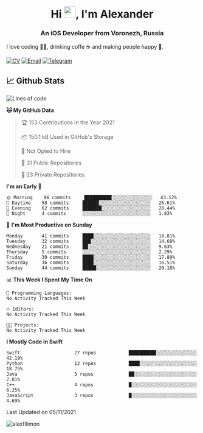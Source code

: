 <h1 align="center">Hi <img src="https://raw.githubusercontent.com/MartinHeinz/MartinHeinz/master/wave.gif" width="30px">, I'm Alexander</h1>
<h3 align="center">An iOS Developer from Voronezh, Russia</h3>

I love coding 👨‍💻, drinking coffe ☕️ and making people happy 🎊.

[![CV](https://img.shields.io/badge/CV-Александр%20Филимонов-14b420)](http://alexfilimon.github.io/)
[![Email](https://img.shields.io/badge/Email-as.filimonov@mail.ru-f39f37)](mailto:as.filimonov@mail.ru)
[![Telegram](https://img.shields.io/badge/Telegram-alexfilimon-1686b1)](https://t.me/alexfilimon)

## 📈 Github Stats

<!--START_SECTION:waka-->
![Lines of code](https://img.shields.io/badge/From%20Hello%20World%20I%27ve%20Written-391315%20lines%20of%20code-blue)

**🐱 My GitHub Data** 

> 🏆 153 Contributions in the Year 2021
 > 
> 📦 150.1 kB Used in GitHub's Storage 
 > 
> 🚫 Not Opted to Hire
 > 
> 📜 31 Public Repositories 
 > 
> 🔑 23 Private Repositories  
 > 
**I'm an Early 🐤** 

```text
🌞 Morning    94 commits     ██████████░░░░░░░░░░░░░░░   43.12% 
🌆 Daytime    58 commits     ██████░░░░░░░░░░░░░░░░░░░   26.61% 
🌃 Evening    62 commits     ███████░░░░░░░░░░░░░░░░░░   28.44% 
🌙 Night      4 commits      ░░░░░░░░░░░░░░░░░░░░░░░░░   1.83%

```
📅 **I'm Most Productive on Sunday** 

```text
Monday       41 commits     ████░░░░░░░░░░░░░░░░░░░░░   18.81% 
Tuesday      32 commits     ███░░░░░░░░░░░░░░░░░░░░░░   14.68% 
Wednesday    21 commits     ██░░░░░░░░░░░░░░░░░░░░░░░   9.63% 
Thursday     5 commits      ░░░░░░░░░░░░░░░░░░░░░░░░░   2.29% 
Friday       39 commits     ████░░░░░░░░░░░░░░░░░░░░░   17.89% 
Saturday     36 commits     ████░░░░░░░░░░░░░░░░░░░░░   16.51% 
Sunday       44 commits     █████░░░░░░░░░░░░░░░░░░░░   20.18%

```


📊 **This Week I Spent My Time On** 

```text
💬 Programming Languages: 
No Activity Tracked This Week

🔥 Editors: 
No Activity Tracked This Week

🐱‍💻 Projects: 
No Activity Tracked This Week

```

**I Mostly Code in Swift** 

```text
Swift                    27 repos            ██████████░░░░░░░░░░░░░░░   42.19% 
Python                   12 repos            ████░░░░░░░░░░░░░░░░░░░░░   18.75% 
Java                     5 repos             ██░░░░░░░░░░░░░░░░░░░░░░░   7.81% 
C++                      4 repos             █░░░░░░░░░░░░░░░░░░░░░░░░   6.25% 
JavaScript               3 repos             █░░░░░░░░░░░░░░░░░░░░░░░░   4.69%

```



 Last Updated on 05/11/2021
<!--END_SECTION:waka-->

<img align="center" src="https://github-readme-stats.vercel.app/api?username=alexfilimon&show_icons=true" alt="alexfilimon" />
